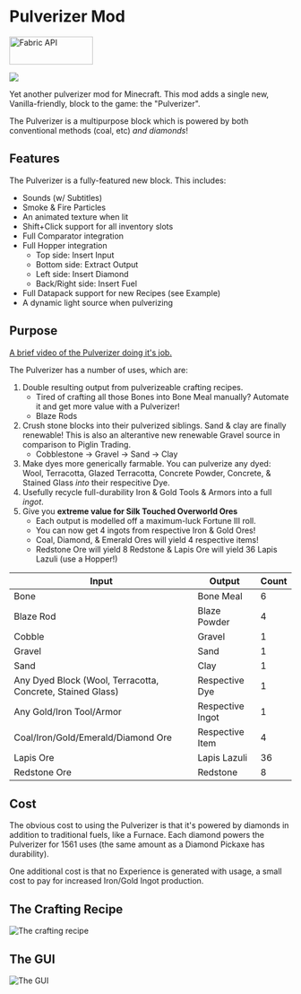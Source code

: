 # Pulverizer Mod

  <a href="https://www.curseforge.com/minecraft/mc-mods/fabric-api"><img src="https://i.imgur.com/Ol1Tcf8.png" width="149" height="50" title="Fabric API" alt="Fabric API"></a>

[![](http://cf.way2muchnoise.eu/425631.svg)](https://www.curseforge.com/minecraft/mc-mods/the-pulverizer-mod)

Yet another pulverizer mod for Minecraft. This mod adds a single new, Vanilla-friendly, block to the game: the "Pulverizer".

The Pulverizer is a multipurpose block which is powered by both conventional methods (coal, etc) *and diamonds*!

## Features
The Pulverizer is a fully-featured new block. This includes:
- Sounds (w/ Subtitles)
- Smoke & Fire Particles
- An animated texture when lit
- Shift+Click support for all inventory slots
- Full Comparator integration
- Full Hopper integration
   - Top side: Insert Input
   - Bottom side: Extract Output
   - Left side: Insert Diamond
   - Back/Right side: Insert Fuel
- Full Datapack support for new Recipes (see Example)
- A dynamic light source when pulverizing

## Purpose

[A brief video of the Pulverizer doing it's job.](https://i.imgur.com/BWHPvqi.mp4)

The Pulverizer has a number of uses, which are:
1. Double resulting output from pulverizeable crafting recipes.
   - Tired of crafting all those Bones into Bone Meal manually? Automate it and get more value with a Pulverizer!
   - Blaze Rods
2. Crush stone blocks into their pulverized siblings. Sand & clay are finally renewable! This is also an alterantive new renewable Gravel source in comparison to Piglin Trading.
   - Cobblestone -> Gravel -> Sand -> Clay
3. Make dyes more generically farmable. You can pulverize any dyed: Wool, Terracotta, Glazed Terracotta, Concrete Powder, Concrete, & Stained Glass *into* their respecitive Dye.
4. Usefully recycle full-durability Iron & Gold Tools & Armors into a full *ingot*.
5. Give you **extreme value for Silk Touched Overworld Ores**
   - Each output is modelled off a maximum-luck Fortune III roll.
   - You can now get 4 ingots from respective Iron & Gold Ores!
   - Coal, Diamond, & Emerald Ores will yield 4 respective items!
   - Redstone Ore will yield 8 Redstone & Lapis Ore will yield 36 Lapis Lazuli (use a Hopper!)

| Input                                                      | Output           | Count |
|------------------------------------------------------------|------------------|-------|
| Bone                                                       | Bone Meal        | 6     |
| Blaze Rod                                                  | Blaze Powder     | 4     |
| Cobble                                                     | Gravel           | 1     |
| Gravel                                                     | Sand             | 1     |
| Sand                                                       | Clay             | 1     |
| Any Dyed Block (Wool, Terracotta, Concrete, Stained Glass) | Respective Dye   | 1     |
| Any Gold/Iron Tool/Armor                                   | Respective Ingot | 1     |
| Coal/Iron/Gold/Emerald/Diamond Ore                         | Respective Item  | 4     |
| Lapis Ore                                                  | Lapis Lazuli     | 36    |
| Redstone Ore                                               | Redstone         | 8     |

## Cost

The obvious cost to using the Pulverizer is that it's powered by diamonds in addition to traditional fuels, like a Furnace. Each diamond powers the Pulverizer for 1561 uses (the same amount as a Diamond Pickaxe has durability).

One additional cost is that no Experience is generated with usage, a small cost to pay for increased Iron/Gold Ingot production.

## The Crafting Recipe

![The crafting recipe](https://i.imgur.com/4M4eq4r.png)

## The GUI

![The GUI](https://i.imgur.com/fO4fIez.png)
